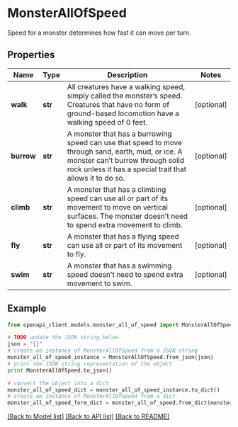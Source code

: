 # MonsterAllOfSpeed

Speed for a monster determines how fast it can move per turn.

## Properties
Name | Type | Description | Notes
------------ | ------------- | ------------- | -------------
**walk** | **str** | All creatures have a walking speed, simply called the monster’s speed. Creatures that have no form of ground-based locomotion have a walking speed of 0 feet. | [optional] 
**burrow** | **str** | A monster that has a burrowing speed can use that speed to move through sand, earth, mud, or ice. A monster can’t burrow through solid rock unless it has a special trait that allows it to do so. | [optional] 
**climb** | **str** | A monster that has a climbing speed can use all or part of its movement to move on vertical surfaces. The monster doesn’t need to spend extra movement to climb. | [optional] 
**fly** | **str** | A monster that has a flying speed can use all or part of its movement to fly. | [optional] 
**swim** | **str** | A monster that has a swimming speed doesn’t need to spend extra movement to swim. | [optional] 

## Example

```python
from openapi_client.models.monster_all_of_speed import MonsterAllOfSpeed

# TODO update the JSON string below
json = "{}"
# create an instance of MonsterAllOfSpeed from a JSON string
monster_all_of_speed_instance = MonsterAllOfSpeed.from_json(json)
# print the JSON string representation of the object
print MonsterAllOfSpeed.to_json()

# convert the object into a dict
monster_all_of_speed_dict = monster_all_of_speed_instance.to_dict()
# create an instance of MonsterAllOfSpeed from a dict
monster_all_of_speed_form_dict = monster_all_of_speed.from_dict(monster_all_of_speed_dict)
```
[[Back to Model list]](../README.md#documentation-for-models) [[Back to API list]](../README.md#documentation-for-api-endpoints) [[Back to README]](../README.md)


